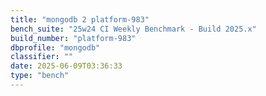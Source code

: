 ```yaml
---
title: "mongodb 2 platform-983"
bench_suite: "25w24 CI Weekly Benchmark - Build 2025.x"
build_number: "platform-983"
dbprofile: "mongodb"
classifier: ""
date: 2025-06-09T03:36:33
type: "bench"
---
```

